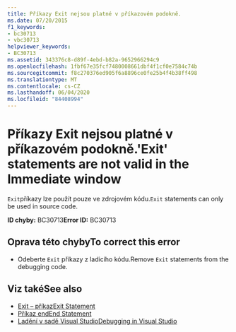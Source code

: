 ```yaml
---
title: Příkazy Exit nejsou platné v příkazovém podokně.
ms.date: 07/20/2015
f1_keywords:
- bc30713
- vbc30713
helpviewer_keywords:
- BC30713
ms.assetid: 343376c8-d89f-4ebd-b82a-9652966294c9
ms.openlocfilehash: 1fbf67e35fcf7480008661dbf4f1cf0e7584c74b
ms.sourcegitcommit: f8c270376ed905f6a8896ce0fe25b4f4b38ff498
ms.translationtype: MT
ms.contentlocale: cs-CZ
ms.lasthandoff: 06/04/2020
ms.locfileid: "84408994"
---
```

# <a name="exit-statements-are-not-valid-in-the-immediate-window"></a><span data-ttu-id="d22dc-102">Příkazy Exit nejsou platné v příkazovém podokně.</span><span class="sxs-lookup"><span data-stu-id="d22dc-102">'Exit' statements are not valid in the Immediate window</span></span>
<span data-ttu-id="d22dc-103">`Exit`příkazy lze použít pouze ve zdrojovém kódu.</span><span class="sxs-lookup"><span data-stu-id="d22dc-103">`Exit` statements can only be used in source code.</span></span>  
  
 <span data-ttu-id="d22dc-104">**ID chyby:** BC30713</span><span class="sxs-lookup"><span data-stu-id="d22dc-104">**Error ID:** BC30713</span></span>  
  
## <a name="to-correct-this-error"></a><span data-ttu-id="d22dc-105">Oprava této chyby</span><span class="sxs-lookup"><span data-stu-id="d22dc-105">To correct this error</span></span>  
  
- <span data-ttu-id="d22dc-106">Odeberte `Exit` příkazy z ladicího kódu.</span><span class="sxs-lookup"><span data-stu-id="d22dc-106">Remove `Exit` statements from the debugging code.</span></span>  
  
## <a name="see-also"></a><span data-ttu-id="d22dc-107">Viz také</span><span class="sxs-lookup"><span data-stu-id="d22dc-107">See also</span></span>

- [<span data-ttu-id="d22dc-108">Exit – příkaz</span><span class="sxs-lookup"><span data-stu-id="d22dc-108">Exit Statement</span></span>](../language-reference/statements/exit-statement.md)
- [<span data-ttu-id="d22dc-109">Příkaz end</span><span class="sxs-lookup"><span data-stu-id="d22dc-109">End Statement</span></span>](../language-reference/statements/end-statement.md)
- [<span data-ttu-id="d22dc-110">Ladění v sadě Visual Studio</span><span class="sxs-lookup"><span data-stu-id="d22dc-110">Debugging in Visual Studio</span></span>](/visualstudio/debugger/debugger-feature-tour)
